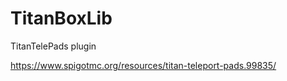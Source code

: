 
# TitanBoxLib
TitanTelePads plugin

https://www.spigotmc.org/resources/titan-teleport-pads.99835/

	
	
